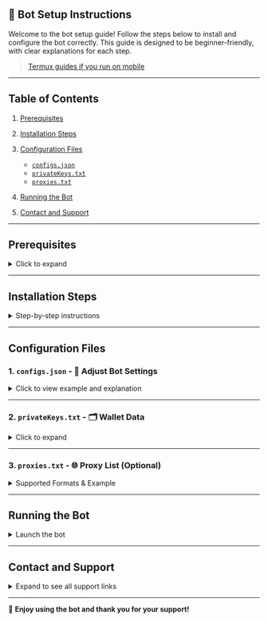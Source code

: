 ## 🚀 Bot Setup Instructions

Welcome to the bot setup guide! Follow the steps below to install and configure the bot correctly. This guide is designed to be beginner-friendly, with clear explanations for each step.

> [Termux guides if you run on mobile](https://github.com/MeoMunDep/Guides-for-using-my-script-on-termux)

---

## Table of Contents

1. [Prerequisites](#prerequisites)
2. [Installation Steps](#installation-steps)
3. [Configuration Files](#configuration-files)

   * [`configs.json`](#1-configsjson)
   * [`privateKeys.txt`](#2-privateKeystxt)
   * [`proxies.txt`](#3-proxiestxt)
4. [Running the Bot](#running-the-bot)
5. [Contact and Support](#contact-and-support)

---

## Prerequisites

<details>
<summary>Click to expand</summary>

Before running the bot, make sure you have the following installed:

* **Node.js** (Version: `22.11.0`)
* **npm** (Version: `10.9.0`)

Download Node.js and npm here: [Download Link](https://t.me/KeoAirDropFreeNe/257/1462).

👉 On Windows, double click on `run.bat`.
👉 For Linux/macOS, use `run.sh` to automatically run the bot.

> ⚠️ *Remember to fill in all the necessary details before running.*

</details>

---

## Installation Steps

<details>
<summary>Step-by-step instructions</summary>

### 1. **Clone the Bot Repository (GitHub)**

```bash
git clone https://github.com/MeoMunDep/kiteai.git
cd kiteai
```

### 2. **Install Dependencies**

```bash
npm install --force user-agents axios meo-forkcy-colors meo-forkcy-utils https-proxy-agent socks-proxy-agent ethers web3 crypto-js @faker-js/faker viem
```

<details>
<summary>⚠️ Windows Execution Policy Error?</summary>

Run this PowerShell command:

```bash
Set-ExecutionPolicy -Scope Process -ExecutionPolicy Bypass
```

Then try `npm install` again.

</details>

<details>
<summary>🐧 Linux/macOS Permission Error?</summary>

Try with `sudo`:

```bash
sudo npm install --force user-agents axios meo-forkcy-colors meo-forkcy-utils https-proxy-agent socks-proxy-agent ethers web3 crypto-js viem
```

</details>

</details>

---

## Configuration Files

### 1. `configs.json` - 📜 Adjust Bot Settings

<details>
<summary>Click to view example and explanation</summary>

```json
{
  "skipInvalidProxy": false,
  "delayEachAccount": [1, 1],
  "timeToRestartAllAccounts": 300,
  "howManyAccountsRunInOneTime": 100,

  "doOnboardingTasks": true,
  "doDailyQuizz": true,
  "updateName": true,

  "chatWithAi": {
    "enable": true,
    "amount": 30
  },

  "stakeToken": {
    "enable": true,
    "amount": [1, 2]
  },

  "claimStakeRewards": {
    "enable": true,
    "amount": [0.1, 0.2]
  },

  "referralCodes": ["DO6Y47C3"],

  "faucet": {
    "enable": false,
    "maxCaptchaAttempts": 20,
    "2captchaApiKey": ""
  }
}
```

**Field Descriptions:**

* `skipInvalidProxy`: Skip invalid proxies if `true`.
* `delayEachAccount`: Delay between accounts (random between two numbers).
* `timeToRestartAllAccounts`: Time (in seconds) to restart all.
* `howManyAccountsRunInOneTime`: Parallel accounts.
* `doOnboardingTasks`: Enable onboarding task flow.
* `doDailyQuizz`: Enable daily quiz participation.
* `updateName`: Enable random username updates.
* `chatWithAi.enable`: Whether to chat with AI.
* `chatWithAi.amount`: Number of messages to send.
* `stakeToken.enable`: Enable staking.
* `stakeToken.amount`: Random stake range.
* `claimStakeRewards.enable`: Claim staking rewards.
* `claimStakeRewards.amount`: Reward range to claim.
* `referralCodes`: Add your referral code.
* `faucet.enable`: Enable faucet mode.
* `faucet.maxCaptchaAttempts`: Max CAPTCHA attempts.
* `faucet.2captchaApiKey`: 2Captcha API key.

</details>

---

### 2. `privateKeys.txt` - 🗂️ Wallet Data

<details>
<summary>Click to expand</summary>

You can generate wallets using: [Wallet Generator Tool](https://github.com/MeoMunDep/Automatic-Ultimate-Create-Wallets-for-Airdrop)

```txt
privatekey1
privatekey2
privatekey3
```

> Each line = one wallet.

</details>

---

### 3. `proxies.txt` - 🌐 Proxy List (Optional)

<details>
<summary>Supported Formats & Example</summary>

Get proxies from: [Webshare](https://www.webshare.io/?referral_code=4l5kb3glsce7)

```txt
http://host:port
https://host:port
socks4://host:port
socks5://host:port
http://user:pass@host:port
socks5://user:pass@host:port
```

> Leave blank if not using proxies.

</details>

---

## Running the Bot

<details>
<summary>Launch the bot</summary>

```bash
cd /path/to/kiteai
node meomundep.js
```

</details>

---

## Contact and Support

<details>
<summary>Expand to see all support links</summary>

* 🧡 **Support via referral:** [Click here](https://testnet.gokite.ai/?referralCode=DO6Y47C3)
* ☕ **Donate:** [Link](https://t.me/KeoAirDropFreeNe/312/27801)
* 💬 **Telegram Contact:** [@MeoMunDep](https://t.me/MeoMunDep)
* 📣 **Support Group:** [Join here](https://t.me/KeoAirDropFreeNe)
* 🔔 **Updates Channel:** [View](https://t.me/KeoAirDropFreeNee)
* 📺 **YouTube Channel:** [Watch](https://www.youtube.com/@keoairdropfreene)
* 📸 **Instagram:** [meomundep](https://www.instagram.com/meomundep)
* 🎵 **Tiktok:** [meomundep](https://www.tiktok.com/@meomundep)

</details>

---

🚀 **Enjoy using the bot and thank you for your support!**
